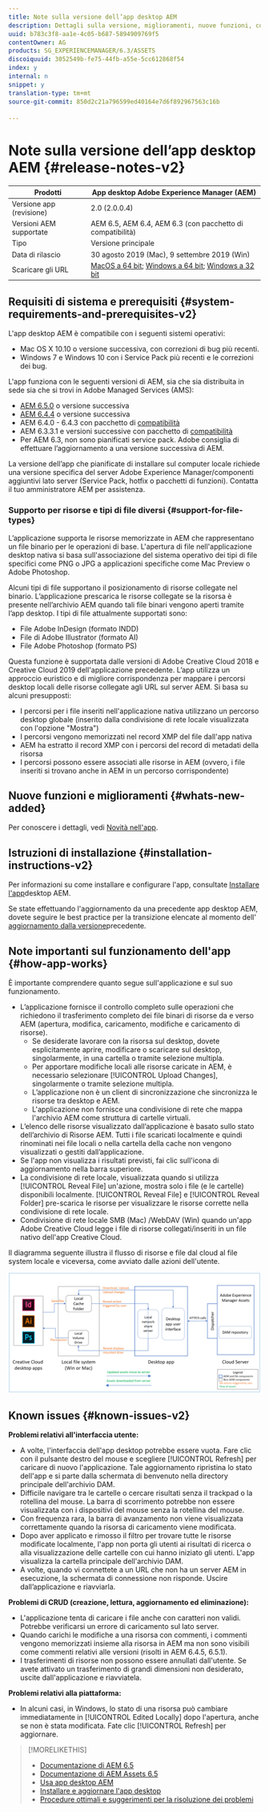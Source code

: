 ```yaml
---
title: Note sulla versione dell’app desktop AEM
description: Dettagli sulla versione, miglioramenti, nuove funzioni, compatibilità e collegamenti per il download per l’app desktop AEM.
uuid: b783c3f8-aa1e-4c05-b687-5894909769f5
contentOwner: AG
products: SG_EXPERIENCEMANAGER/6.3/ASSETS
discoiquuid: 3052549b-fe75-44fb-a55e-5cc612868f54
index: y
internal: n
snippet: y
translation-type: tm+mt
source-git-commit: 850d2c21a796599ed40164e7d6f892967563c16b

---
```



# Note sulla versione dell’app desktop AEM {#release-notes-v2}

| Prodotti | App desktop Adobe Experience Manager (AEM) |
|---------------|--------------------------------------------------------------------|
| Versione app (revisione) | 2.0 (2.0.0.4) |
| Versioni AEM supportate | AEM 6.5, AEM 6.4, AEM 6.3 (con pacchetto di compatibilità) |
| Tipo | Versione principale |
| Data di rilascio | 30 agosto 2019 (Mac), 9 settembre 2019 (Win) |
| Scaricare gli URL | [MacOS a 64 bit](https://download.macromedia.com/aem-assets-companion-app/aem-desktop-osx-2.0.0.4.dmg); [Windows a 64 bit](https://download.macromedia.com/aem-assets-companion-app/aem-desktop-win64-2.0.0.4.exe); [Windows a 32 bit](https://download.macromedia.com/aem-assets-companion-app/aem-desktop-win32-2.0.0.4.exe) |

## Requisiti di sistema e prerequisiti {#system-requirements-and-prerequisites-v2}

L'app desktop AEM è compatibile con i seguenti sistemi operativi:

* Mac OS X 10.10 o versione successiva, con correzioni di bug più recenti.
* Windows 7 e Windows 10 con i Service Pack più recenti e le correzioni dei bug.

L'app funziona con le seguenti versioni di AEM, sia che sia distribuita in sede sia che si trovi in Adobe Managed Services (AMS):

* [AEM 6.5.0](https://helpx.adobe.com/experience-manager/6-5/release-notes.html) o versione successiva
* [AEM 6.4.4](https://helpx.adobe.com/experience-manager/6-4/release-notes/sp-release-notes.html) o versione successiva
* AEM 6.4.0 - 6.4.3 con pacchetto di [compatibilità](https://www.adobeaemcloud.com/content/marketplace/marketplaceProxy.html?packagePath=/content/companies/public/adobe/packages/cq640/featurepack/adobe-asset-link-support)
* AEM 6.3.3.1 e versioni successive con pacchetto di [compatibilità](https://www.adobeaemcloud.com/content/marketplace/marketplaceProxy.html?packagePath=/content/companies/public/adobe/packages/cq640/featurepack/adobe-asset-link-support)
* Per AEM 6.3, non sono pianificati [](https://helpx.adobe.com/experience-manager/maintenance-releases-roadmap.html)service pack. Adobe consiglia di effettuare l’aggiornamento a una versione successiva di AEM.

La versione dell’app che pianificate di installare sul computer locale richiede una versione specifica del server Adobe Experience Manager/componenti aggiuntivi lato server (Service Pack, hotfix o pacchetti di funzioni). Contatta il tuo amministratore AEM per assistenza.

### Supporto per risorse e tipi di file diversi {#support-for-file-types}

L’applicazione supporta le risorse memorizzate in AEM che rappresentano un file binario per le operazioni di base. L'apertura di file nell'applicazione desktop nativa si basa sull'associazione del sistema operativo dei tipi di file specifici come PNG o JPG a applicazioni specifiche come Mac Preview o Adobe Photoshop.

Alcuni tipi di file supportano il posizionamento di risorse collegate nel binario. L’applicazione prescarica le risorse collegate se la risorsa è presente nell’archivio AEM quando tali file binari vengono aperti tramite l’app desktop. I tipi di file attualmente supportati sono:

* File Adobe InDesign (formato INDD)
* File di Adobe Illustrator (formato AI)
* File Adobe Photoshop (formato PS)

Questa funzione è supportata dalle versioni di Adobe Creative Cloud 2018 e Creative Cloud 2019 dell'applicazione precedente. L’app utilizza un approccio euristico e di migliore corrispondenza per mappare i percorsi desktop locali delle risorse collegate agli URL sul server AEM. Si basa su alcuni presupposti:

* I percorsi per i file inseriti nell'applicazione nativa utilizzano un percorso desktop globale (inserito dalla condivisione di rete locale visualizzata con l'opzione "Mostra")
* I percorsi vengono memorizzati nel record XMP del file dall'app nativa
* AEM ha estratto il record XMP con i percorsi del record di metadati della risorsa
* I percorsi possono essere associati alle risorse in AEM (ovvero, i file inseriti si trovano anche in AEM in un percorso corrispondente)

## Nuove funzioni e miglioramenti {#whats-new-added}

Per conoscere i dettagli, vedi [Novità nell'app](introduction.md#whats-new-v2).

## Istruzioni di installazione {#installation-instructions-v2}

Per informazioni su come installare e configurare l'app, consultate [Installare l'app](install-upgrade.md)desktop AEM.

Se state effettuando l'aggiornamento da una precedente app desktop AEM, dovete seguire le best practice per la transizione elencate al momento dell' [aggiornamento dalla versione](install-upgrade.md#upgrade-from-previous-version)precedente.

## Note importanti sul funzionamento dell'app {#how-app-works}

È importante comprendere quanto segue sull'applicazione e sul suo funzionamento.

* L’applicazione fornisce il controllo completo sulle operazioni che richiedono il trasferimento completo dei file binari di risorse da e verso AEM (apertura, modifica, caricamento, modifiche e caricamento di risorse).
   * Se desiderate lavorare con la risorsa sul desktop, dovete esplicitamente aprire, modificare o scaricare sul desktop, singolarmente, in una cartella o tramite selezione multipla.
   * Per apportare modifiche locali alle risorse caricate in AEM, è necessario selezionare [!UICONTROL Upload Changes], singolarmente o tramite selezione multipla.
   * L’applicazione non è un client di sincronizzazione che sincronizza le risorse tra desktop e AEM.
   * L'applicazione non fornisce una condivisione di rete che mappa l'archivio AEM come struttura di cartelle virtuali.
* L’elenco delle risorse visualizzato dall’applicazione è basato sullo stato dell’archivio di Risorse AEM. Tutti i file scaricati localmente e quindi rinominati nei file locali o nella cartella della cache non vengono visualizzati o gestiti dall’applicazione.
* Se l'app non visualizza i risultati previsti, fai clic sull'icona di aggiornamento nella barra superiore.
* La condivisione di rete locale, visualizzata quando si utilizza [!UICONTROL Reveal File] un'azione, mostra solo i file (e le cartelle) disponibili localmente. [!UICONTROL Reveal File] e [!UICONTROL Reveal Folder] pre-scarica le risorse per visualizzare le risorse corrette nella condivisione di rete locale.
* Condivisione di rete locale SMB (Mac) /WebDAV (Win) quando un'app Adobe Creative Cloud legge i file di risorse collegati/inseriti in un file nativo dell'app Creative Cloud.

Il diagramma seguente illustra il flusso di risorse e file dal cloud al file system locale e viceversa, come avviato dalle azioni dell'utente.

![Flusso di risorse dal server AEM alle app desktop native tramite l’app desktop](assets/do-not-localize/da20_flow_diagram.png)

## Known issues {#known-issues-v2}

**Problemi relativi all'interfaccia utente:**
* A volte, l'interfaccia dell'app desktop potrebbe essere vuota. Fare clic con il pulsante destro del mouse e scegliere [!UICONTROL Refresh] per caricare di nuovo l'applicazione. Tale aggiornamento ripristina lo stato dell'app e si parte dalla schermata di benvenuto nella directory principale dell'archivio DAM. <!-- CQ-4270267 -->
* Difficile navigare tra le cartelle o cercare risultati senza il trackpad o la rotellina del mouse. La barra di scorrimento potrebbe non essere visualizzata con i dispositivi del mouse senza la rotellina del mouse. <!-- CQ-4269947 -->
* Con frequenza rara, la barra di avanzamento non viene visualizzata correttamente quando la risorsa di caricamento viene modificata.
* Dopo aver applicato e rimosso il filtro per trovare tutte le risorse modificate localmente, l'app non porta gli utenti ai risultati di ricerca o alla visualizzazione delle cartelle con cui hanno iniziato gli utenti. L'app visualizza la cartella principale dell'archivio DAM.
* A volte, quando vi connettete a un URL che non ha un server AEM in esecuzione, la schermata di connessione non risponde. Uscire dall’applicazione e riavviarla.

**Problemi di CRUD (creazione, lettura, aggiornamento ed eliminazione):**
* L'applicazione tenta di caricare i file anche con caratteri non validi. Potrebbe verificarsi un errore di caricamento sul lato server. <!-- CQ-4273652 -->
* Quando carichi le modifiche a una risorsa con commenti, i commenti vengono memorizzati insieme alla risorsa in AEM ma non sono visibili come commenti relativi alle versioni (risolti in AEM 6.4.5, 6.5.1). <!-- CQ-4268990 -->
* I trasferimenti di risorse non possono essere annullati dall'utente. Se avete attivato un trasferimento di grandi dimensioni non desiderato, uscite dall'applicazione e riavviatela. <!-- CQ-4278940 -->

**Problemi relativi alla piattaforma:**
* In alcuni casi, in Windows, lo stato di una risorsa può cambiare immediatamente in [!UICONTROL Edited Locally] dopo l'apertura, anche se non è stata modificata. Fate clic [!UICONTROL Refresh] per aggiornare.

>[!MORELIKETHIS]
>
>* [Documentazione di AEM 6.5](https://helpx.adobe.com/support/experience-manager/6-5.html)
>* [Documentazione di AEM Assets 6.5](https://docs.adobe.com/content/help/en/experience-manager-64/assets/home.html)
>* [Usa app desktop AEM](using.md)
>* [Installare e aggiornare l'app desktop](install-upgrade.md)
>* [Procedure ottimali e suggerimenti per la risoluzione dei problemi](troubleshoot.md)

